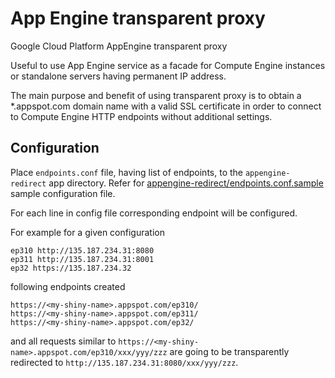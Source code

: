 # App Engine transparent proxy
Google Cloud Platform AppEngine transparent proxy

Useful to use App Engine service as a facade for Compute Engine instances
or standalone servers having permanent IP address.

The main purpose and benefit of using transparent proxy is to obtain a
*.appspot.com domain name with a valid SSL certificate in order to connect
to Compute Engine HTTP endpoints without additional settings.

## Configuration
Place `endpoints.conf` file, having list of endpoints, to the `appengine-redirect` app directory.
Refer for [appengine-redirect/endpoints.conf.sample](appengine-redirect/endpoints.conf.sample)
sample configuration file.

For each line in config file corresponding endpoint will be configured.

For example for a given configuration
```text
ep310 http://135.187.234.31:8080
ep311 http://135.187.234.31:8001
ep32 https://135.187.234.32
``` 

following endpoints created

```text
https://<my-shiny-name>.appspot.com/ep310/
https://<my-shiny-name>.appspot.com/ep311/
https://<my-shiny-name>.appspot.com/ep32/
```

and all requests similar to `https://<my-shiny-name>.appspot.com/ep310/xxx/yyy/zzz` are going to be 
transparently redirected to `http://135.187.234.31:8080/xxx/yyy/zzz`.